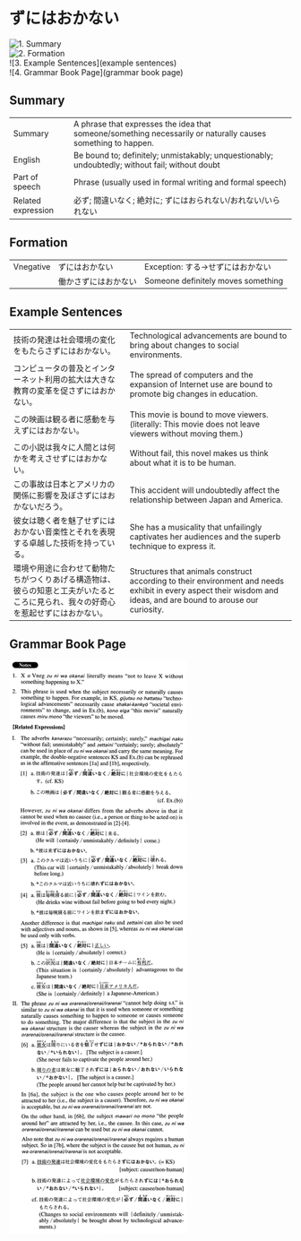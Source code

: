 # ずにはおかない

![1. Summary](summary)<br>
![2. Formation](formation)<br>
![3. Example Sentences](example sentences)<br>
![4. Grammar Book Page](grammar book page)<br>


## Summary

<table><tr>   <td>Summary</td>   <td>A phrase that expresses the idea that someone/something necessarily or naturally causes something to happen.</td></tr><tr>   <td>English</td>   <td>Be bound to; definitely; unmistakably; unquestionably; undoubtedly; without fail; without doubt</td></tr><tr>   <td>Part of speech</td>   <td>Phrase (usually used in formal writing and formal speech)</td></tr><tr>   <td>Related expression</td>   <td>必ず; 間違いなく; 絶対に; ずにはおられない/おれない/いられない</td></tr></table>

## Formation

<table class="table"><tbody><tr class="tr head"><td class="td"><span class="bold">Vnegative</span></td><td class="td"><span class="concept">ずにはおかない</span></td><td class="td"><span>Exception: する→せずにはおかない</span></td></tr><tr class="tr"><td class="td"></td><td class="td"><span>働かさ</span><span class="concept">ずにはおかない</span></td><td class="td"><span>Someone definitely moves something</span></td></tr></tbody></table>

## Example Sentences

<table><tr>   <td>技術の発達は社会環境の変化をもたらさずにはおかない。</td>   <td>Technological advancements are bound to bring about changes to social environments.</td></tr><tr>   <td>コンピュータの普及とインターネット利用の拡大は大きな教育の変革を促さずにはおかない。</td>   <td>The spread of computers and the expansion of Internet use are bound to promote big changes in education.</td></tr><tr>   <td>この映画は観る者に感動を与えずにはおかない。</td>   <td>This movie is bound to move viewers. (literally: This movie does not leave viewers without moving them.)</td></tr><tr>   <td>この小説は我々に人間とは何かを考えさせずにはおかない。</td>   <td>Without fail, this novel makes us think about what it is to be human.</td></tr><tr>   <td>この事故は日本とアメリカの関係に影響を及ぼさずにはおかないだろう。</td>   <td>This accident will undoubtedly affect the relationship between Japan and America.</td></tr><tr>   <td>彼女は聴く者を魅了せずにはおかない音楽性とそれを表現する卓越した技術を持っている。</td>   <td>She has a musicality that unfailingly captivates her audiences and the superb technique to express it.</td></tr><tr>   <td>環境や用途に合わせて動物たちがつくりあげる構造物は、彼らの知恵と工夫がいたるところに見られ、我々の好奇心を惹起せずにはおかない。</td>   <td>Structures that animals construct according to their environment and needs exhibit in every aspect their wisdom and ideas, and are bound to arouse our curiosity.</td></tr></table>

## Grammar Book Page

![](../img/Advancedずにはおかない.png)

